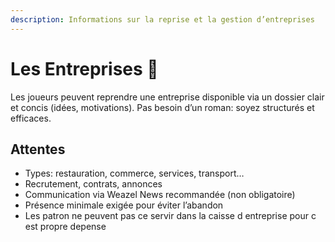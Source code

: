 ```yaml
---
description: Informations sur la reprise et la gestion d’entreprises
---
```


# Les Entreprises 🏢

Les joueurs peuvent reprendre une entreprise disponible via un dossier clair et concis (idées, motivations). Pas besoin d’un roman: soyez structurés et efficaces.

## Attentes
- Types: restauration, commerce, services, transport…
- Recrutement, contrats, annonces
- Communication via Weazel News recommandée (non obligatoire)
- Présence minimale exigée pour éviter l’abandon
- Les patron ne peuvent pas ce servir dans la caisse d entreprise pour c est propre depense

